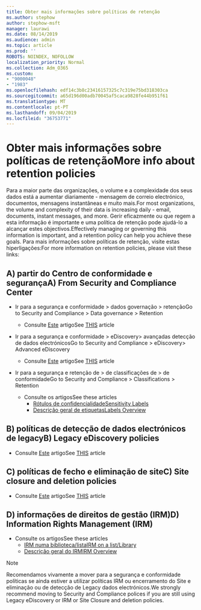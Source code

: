 ```yaml
---
title: Obter mais informações sobre políticas de retenção
ms.author: stephow
author: stephow-msft
manager: laurawi
ms.date: 08/14/2019
ms.audience: admin
ms.topic: article
ms.prod: ''
ROBOTS: NOINDEX, NOFOLLOW
localization_priority: Normal
ms.collection: Adm_O365
ms.custom:
- "9000048"
- "1983"
ms.openlocfilehash: edf14c3b8c23416157325c7c319e75bd318303ca
ms.sourcegitcommit: a65d196d00adb70045af5caca9828fe44b951f61
ms.translationtype: MT
ms.contentlocale: pt-PT
ms.lasthandoff: 09/04/2019
ms.locfileid: "36753771"
---
```

# <a name="more-info-about-retention-policies"></a><span data-ttu-id="1db5b-102">Obter mais informações sobre políticas de retenção</span><span class="sxs-lookup"><span data-stu-id="1db5b-102">More info about retention policies</span></span>

<span data-ttu-id="1db5b-103">Para a maior parte das organizações, o volume e a complexidade dos seus dados está a aumentar diariamente - mensagem de correio electrónico, documentos, mensagens instantâneas e muito mais.</span><span class="sxs-lookup"><span data-stu-id="1db5b-103">For most organizations, the volume and complexity of their data is increasing daily - email, documents, instant messages, and more.</span></span> <span data-ttu-id="1db5b-104">Gerir eficazmente ou que regem a esta informação é importante e uma política de retenção pode ajudá-lo a alcançar estes objectivos.</span><span class="sxs-lookup"><span data-stu-id="1db5b-104">Effectively managing or governing this information is important, and a retention policy can help you achieve these goals.</span></span> <span data-ttu-id="1db5b-105">Para mais informações sobre políticas de retenção, visite estas hiperligações:</span><span class="sxs-lookup"><span data-stu-id="1db5b-105">For more information on retention policies, please visit these links:</span></span>

## <a name="a-from-security-and-compliance-center"></a><span data-ttu-id="1db5b-106">A) partir do Centro de conformidade e segurança</span><span class="sxs-lookup"><span data-stu-id="1db5b-106">A) From Security and Compliance Center</span></span>

- <span data-ttu-id="1db5b-107">Ir para a segurança e conformidade > dados governação > retenção</span><span class="sxs-lookup"><span data-stu-id="1db5b-107">Go to Security and Compliance > Data governance > Retention</span></span>
  - <span data-ttu-id="1db5b-108">Consulte [Este](https://docs.microsoft.com/office365/securitycompliance/retention-policies) artigo</span><span class="sxs-lookup"><span data-stu-id="1db5b-108">See [THIS](https://docs.microsoft.com/office365/securitycompliance/retention-policies) article</span></span>

- <span data-ttu-id="1db5b-109">Ir para a segurança e conformidade > eDiscovery> avançadas detecção de dados electrónicos</span><span class="sxs-lookup"><span data-stu-id="1db5b-109">Go to Security and Compliance > eDiscovery> Advanced eDiscovery</span></span> 
  - <span data-ttu-id="1db5b-110">Consulte [Este](https://docs.microsoft.com/office365/securitycompliance/ediscovery-cases) artigo</span><span class="sxs-lookup"><span data-stu-id="1db5b-110">See [THIS](https://docs.microsoft.com/office365/securitycompliance/ediscovery-cases) article</span></span>

- <span data-ttu-id="1db5b-111">Ir para a segurança e retenção de > de classificações de > de conformidade</span><span class="sxs-lookup"><span data-stu-id="1db5b-111">Go to Security and Compliance > Classifications > Retention</span></span>
  - <span data-ttu-id="1db5b-112">Consulte os artigos</span><span class="sxs-lookup"><span data-stu-id="1db5b-112">See these articles</span></span>
    - [<span data-ttu-id="1db5b-113">Rótulos de confidencialidade</span><span class="sxs-lookup"><span data-stu-id="1db5b-113">Sensitivity Labels</span></span>](https://docs.microsoft.com/office365/securitycompliance/sensitivity-labels)
    - [<span data-ttu-id="1db5b-114">Descrição geral de etiquetas</span><span class="sxs-lookup"><span data-stu-id="1db5b-114">Labels Overview</span></span>](https://docs.microsoft.com/office365/securitycompliance/labels)

## <a name="b-legacy-ediscovery-policies"></a><span data-ttu-id="1db5b-115">B) políticas de detecção de dados electrónicos de legacy</span><span class="sxs-lookup"><span data-stu-id="1db5b-115">B) Legacy eDiscovery policies</span></span>

- <span data-ttu-id="1db5b-116">Consulte [Este](https://support.office.com/article/Set-up-an-eDiscovery-Center-in-SharePoint-Online-A18F8975-AA7F-43B4-A7D6-001D14744D8E) artigo</span><span class="sxs-lookup"><span data-stu-id="1db5b-116">See [THIS](https://support.office.com/article/Set-up-an-eDiscovery-Center-in-SharePoint-Online-A18F8975-AA7F-43B4-A7D6-001D14744D8E) article</span></span>

## <a name="c-site-closure-and-deletion-policies"></a><span data-ttu-id="1db5b-117">C) políticas de fecho e eliminação de site</span><span class="sxs-lookup"><span data-stu-id="1db5b-117">C) Site closure and deletion policies</span></span>

- <span data-ttu-id="1db5b-118">Consulte [Este](https://support.office.com/article/Use-policies-for-site-closure-and-deletion-A8280D82-27FD-48C5-9ADF-8A5431208BA5) artigo</span><span class="sxs-lookup"><span data-stu-id="1db5b-118">See [THIS](https://support.office.com/article/Use-policies-for-site-closure-and-deletion-A8280D82-27FD-48C5-9ADF-8A5431208BA5) article</span></span>  

## <a name="d-information-rights-management-irm"></a><span data-ttu-id="1db5b-119">D) informações de direitos de gestão (IRM)</span><span class="sxs-lookup"><span data-stu-id="1db5b-119">D) Information Rights Management (IRM)</span></span>

- <span data-ttu-id="1db5b-120">Consulte os artigos</span><span class="sxs-lookup"><span data-stu-id="1db5b-120">See these articles</span></span>
  - [<span data-ttu-id="1db5b-121">IRM numa biblioteca/lista</span><span class="sxs-lookup"><span data-stu-id="1db5b-121">IRM on a list/Library</span></span>](https://support.office.com/article/apply-information-rights-management-to-a-list-or-library-3bdb5c4e-94fc-4741-b02f-4e7cc3c54aa1)
  - [<span data-ttu-id="1db5b-122">Descrição geral do IRM</span><span class="sxs-lookup"><span data-stu-id="1db5b-122">IRM Overview</span></span>](https://support.office.com/article/create-and-apply-information-management-policies-eb501fe9-2ef6-4150-945a-65a6451ee9e9)

> [!Note]
> <span data-ttu-id="1db5b-123">Recomendamos vivamente a mover para a segurança e conformidade políticas se ainda estiver a utilizar políticas IRM ou encerramento do Site e eliminação ou de detecção de Legacy dados electrónicos.</span><span class="sxs-lookup"><span data-stu-id="1db5b-123">We strongly recommend moving to Security and Compliance polices if you are still using Legacy eDiscovery or IRM or Site Closure and deletion policies.</span></span>
